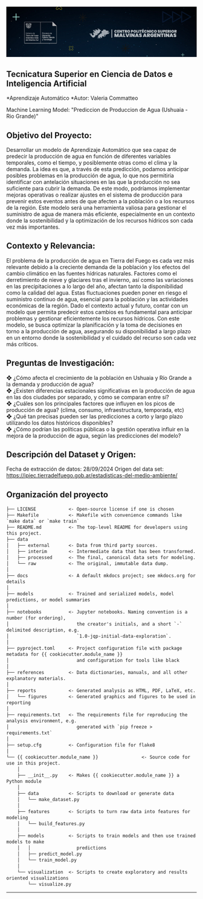 ![alt text](image.png)

## Tecnicatura Superior en Ciencia de Datos e Inteligencia Artificial
*Aprendizaje Automático
*Autor: Valeria Commatteo

Machine Learning Model: "Prediccion de Produccion de Agua (Ushuaia - Rio Grande)"

## Objetivo del Proyecto: 
Desarrollar un modelo de Aprendizaje Automático que sea capaz de predecir la producción de agua en función de diferentes variables temporales, como el tiempo, y posiblemente otras como el clima y la demanda. La idea es que, a través de esta predicción, podamos anticipar posibles problemas en la producción de agua, lo que nos permitiría identificar con antelación situaciones en las que la producción no sea suficiente para cubrir la demanda. De este
modo, podríamos implementar mejoras operativas o realizar ajustes en el sistema de producción para prevenir estos eventos antes de que afecten a la población o a los recursos de la región. Este modelo será una herramienta valiosa para gestionar el suministro de agua de manera más eficiente, especialmente en un contexto donde la sostenibilidad y la optimización de los recursos hídricos son cada vez más importantes.

## Contexto y Relevancia:
El problema de la producción de agua en Tierra del Fuego es cada vez más relevante debido a la creciente demanda de la población y los efectos del cambio climático en las fuentes hídricas naturales. Factores como el derretimiento de nieve y glaciares tras el invierno, así como las variaciones en las precipitaciones a lo largo del año, afectan tanto la disponibilidad como la calidad del agua. Estas fluctuaciones pueden poner en riesgo el suministro continuo de agua, esencial para la población y las actividades económicas de la región. Dado el contexto actual y futuro, contar con un modelo que permita predecir estos cambios es fundamental para anticipar problemas y gestionar eficientemente los recursos hídricos. Con este modelo, se busca optimizar la planificación y la toma de decisiones en torno a la producción de agua, asegurando su disponibilidad a largo plazo en un entorno donde la sostenibilidad y el cuidado del recurso son cada vez más críticos.

## Preguntas de Investigación:
❖	¿Cómo afecta el crecimiento de la población en Ushuaia y Río Grande a la demanda y producción de agua? <br> 
❖	¿Existen diferencias estacionales significativas en la producción de agua en las dos ciudades por separado, y cómo se comparan entre sí? <br> 
❖	¿Cuáles son los principales factores que influyen en los picos de producción de agua? (clima, consumo, infraestructura, temporada, etc) <br> 
❖	¿Qué tan precisas pueden ser las predicciones a corto y largo plazo utilizando los datos históricos disponibles? <br> 
❖	¿Cómo podrían las políticas públicas o la gestión operativa influir en la mejora de la producción de agua, según las predicciones del modelo? <br> 

## Descripción del Dataset y Origen:

Fecha de extracción de datos: 28/09/2024 
Origen del data set: https://ipiec.tierradelfuego.gob.ar/estadisticas-del-medio-ambiente/ 

## Organización del proyecto
```
├── LICENSE            <- Open-source license if one is chosen
├── Makefile           <- Makefile with convenience commands like `make data` or `make train`
├── README.md          <- The top-level README for developers using this project.
├── data
│   ├── external       <- Data from third party sources.
│   ├── interim        <- Intermediate data that has been transformed.
│   ├── processed      <- The final, canonical data sets for modeling.
│   └── raw            <- The original, immutable data dump.
│
├── docs               <- A default mkdocs project; see mkdocs.org for details
│
├── models             <- Trained and serialized models, model predictions, or model summaries
│
├── notebooks          <- Jupyter notebooks. Naming convention is a number (for ordering),
│                         the creator's initials, and a short `-` delimited description, e.g.
│                         `1.0-jqp-initial-data-exploration`.
│
├── pyproject.toml     <- Project configuration file with package metadata for {{ cookiecutter.module_name }}
│                         and configuration for tools like black
│
├── references         <- Data dictionaries, manuals, and all other explanatory materials.
│
├── reports            <- Generated analysis as HTML, PDF, LaTeX, etc.
│   └── figures        <- Generated graphics and figures to be used in reporting
│
├── requirements.txt   <- The requirements file for reproducing the analysis environment, e.g.
│                         generated with `pip freeze > requirements.txt`
│
├── setup.cfg          <- Configuration file for flake8
│
└── {{ cookiecutter.module_name }}                <- Source code for use in this project.
    │
    ├── __init__.py    <- Makes {{ cookiecutter.module_name }} a Python module
    │
    ├── data           <- Scripts to download or generate data
    │   └── make_dataset.py
    │
    ├── features       <- Scripts to turn raw data into features for modeling
    │   └── build_features.py
    │
    ├── models         <- Scripts to train models and then use trained models to make
    │   │                 predictions
    │   ├── predict_model.py
    │   └── train_model.py
    │
    └── visualization  <- Scripts to create exploratory and results oriented visualizations
        └── visualize.py
```

--------

